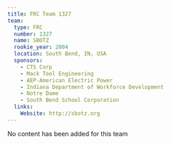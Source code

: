 ```yaml
---
title: FRC Team 1327
team:
  type: FRC
  number: 1327
  name: SBOTZ
  rookie_year: 2004
  location: South Bend, IN, USA
  sponsors:
    - CTS Corp
    - Mack Tool Engineering
    - AEP-American Electric Power
    - Indiana Department of Workforce Development
    - Notre Dame
    - South Bend School Corporation
  links:
    Website: http://sbotz.org
---
```

No content has been added for this team